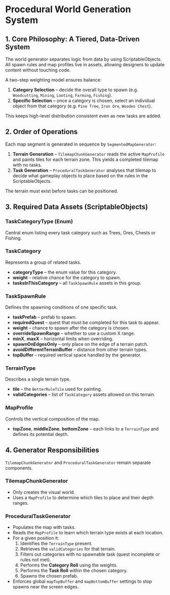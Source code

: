 # Procedural World Generation System

## 1. Core Philosophy: A Tiered, Data-Driven System
The world generator separates logic from data by using ScriptableObjects. All spawn
rules and map profiles live in assets, allowing designers to update content
without touching code.

A two-step weighting model ensures balance:
1. **Category Selection** – decide the overall type to spawn (e.g. `Woodcutting`, `Mining`, `Looting`, `Farming`, `Fishing`).
2. **Specific Selection** – once a category is chosen, select an individual object
   from that category (e.g. `Pine Tree`, `Iron Ore`, `Wooden Chest`).

This keeps high-level distribution consistent even as new tasks are added.

## 2. Order of Operations
Each map segment is generated in sequence by `SegmentedMapGenerator`:
1. **Terrain Generation** – `TilemapChunkGenerator` reads the active `MapProfile`
   and paints tiles for each terrain zone. This yields a completed tilemap with
   no tasks.
2. **Task Generation** – `ProceduralTaskGenerator` analyses that tilemap to decide
   what gameplay objects to place based on the rules in the ScriptableObjects.

The terrain must exist before tasks can be positioned.

## 3. Required Data Assets (ScriptableObjects)

### TaskCategoryType (Enum)
Central enum listing every task category such as Trees, Ores, Chests or Fishing.

### TaskCategory
Represents a group of related tasks.
- **categoryType** – the enum value for this category.
- **weight** – relative chance for the category to spawn.
- **tasksInThisCategory** – all `TaskSpawnRule` assets in this group.

### TaskSpawnRule
Defines the spawning conditions of one specific task.
- **taskPrefab** – prefab to spawn.
- **requiredQuest** – quest that must be completed for this task to appear.
- **weight** – chance to spawn after the category is chosen.
- **overrideSpawnRange** – whether to use a custom X range.
- **minX**, **maxX** – horizontal limits when overriding.
- **spawnOnEdgesOnly** – only place on the edge of a terrain patch.
- **avoidDifferentTerrainBuffer** – distance from other terrain types.
- **topBuffer** – required vertical space handled by the generator.

### TerrainType
Describes a single terrain type.
- **tile** – the `BetterRuleTile` used for painting.
- **validCategories** – list of `TaskCategory` assets allowed on this terrain.

### MapProfile
Controls the vertical composition of the map.
- **topZone**, **middleZone**, **bottomZone** – each links to a `TerrainType` and
defines its potential depth.

## 4. Generator Responsibilities
`TilemapChunkGenerator` and `ProceduralTaskGenerator` remain separate components.

### TilemapChunkGenerator
- Only creates the visual world.
- Uses a `MapProfile` to determine which tiles to place and their depth ranges.

### ProceduralTaskGenerator
- Populates the map with tasks.
- Reads the `MapProfile` to learn which terrain type exists at each location.
- For a given position it:
  1. Identifies the `TerrainType` present.
  2. Retrieves the `validCategories` for that terrain.
  3. Filters out categories with no spawnable task (quest incomplete or rules not met).
  4. Performs the **Category Roll** using the weights.
  5. Performs the **Task Roll** within the chosen category.
  6. Spawns the chosen prefab.
- Enforces global `mapTopBuffer` and `mapBottomBuffer` settings to stop spawns
  near the screen edges.
